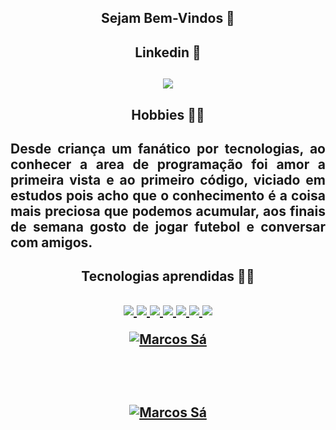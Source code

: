<h2 align="center">Sejam Bem-Vindos 👋 <h2/>
   
<h2 align="center">Linkedin 🧒<h2/>
<div align="center">
  <a href="https://www.linkedin.com/in/marcos-vinicius-rodrigues-de-s%C3%A1-a0bb941b8/" target="_blank"> <img  src="https://img.shields.io/badge/LinkedIn-0077B5?style=for-the-badge&logo=linkedin&logoColor=white"/> </a> 
</div>
   
<h2 align="center">Hobbies 🧑‍💻 <h2/>
<p align="justify">
   Desde criança um fanático por tecnologias, ao conhecer a area de programação foi amor a primeira vista e ao primeiro código, viciado em estudos pois acho que o conhecimento é a coisa mais preciosa que podemos acumular, aos finais de semana gosto de jogar futebol e conversar com amigos.
<p>
  
<h2 align="center">Tecnologias aprendidas 👩‍💻<h2/>
  
<p align="center">
<a href="https://www.w3.org/html/" target="_blank"> <img src="https://img.icons8.com/color/48/000000/html-5.png"/> </a> 
<a href="https://www.w3schools.com/css/" target="_blank"> <img src="https://img.icons8.com/color/48/000000/css3.png"/> </a>
<a href="https://reactjs.org/" target="_blank"> <img src="https://img.icons8.com/color/48/000000/sass.png"/> </a>
<a href="https://reactjs.org/" target="_blank"> <img src="https://img.icons8.com/color/48/000000/bootstrap.png"/> </a>
<a href="https://git-scm.com/" target="_blank"> <img src="https://img.icons8.com/color/48/000000/git.png"/> </a>  
 <a href="https://reactjs.org/" target="_blank"> <img src="https://img.icons8.com/color/48/000000/react-native.png"/> </a>  
 <a href="https://reactjs.org/" target="_blank"> <img src="https://img.icons8.com/color/48/000000/java.png"/> </a>
 <p/>
  
 <p align="center">
<a href="https://github.com/vrr-marcos00/github-readme-streak-stats">
<img title="🔥 Get streak stats for your profile at git.io/streak-stats" alt="Marcos Sá" src="https://github-readme-streak-stats.herokuapp.com/?user=vrr-marcos00&theme=black-ice&hide_border=true&stroke=0000&background=060A0CD0"/>
    </a>
</p>
  
  <br> <br>
  
<p align="center">
<a href="https://github.com/vrr-marcos00/github-readme-stats"><img alt="Marcos Sá" src="https://github-readme-stats.vercel.app/api/top-langs/?username=vrr-marcos00&langs_count=8&count_private=true&layout=compact&theme=react&hide_border=true&bg_color=0D1117" /></a>
</p>





  


